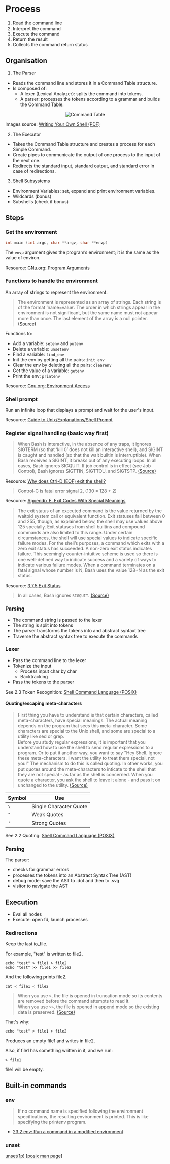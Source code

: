 # Process

1. Read the command line
2. Interpret the command
3. Execute the command
4. Return the result
5. Collects the command return status

## Organisation

1. The Parser​

- Reads the command line and stores it in a Command Table structure.
- Is composed of:
  - A lexer (Lexical Analyzer​): splits the command into tokens.
  - A parser: processes the tokens according to a grammar and builds the Command Table.

<p align="center">
  <img src="assets/commandtable_plot.png" alt="Command Table" />
</p>

Images source: [Writing Your Own Shell (PDF)](https://www.cs.purdue.edu/homes/grr/SystemsProgrammingBook/Book/Chapter5-WritingYourOwnShell.pdf)

2. The Executor​

- Takes the Command Table structure and creates a process for each Simple Command.
- Create pipes to communicate the output of one process to the input of the next one.
- Redirects the standard input, standard output, and standard error in case of redirections. 

3. ​Shell Subsystems

- Environment Variables: set, expand and print environment variables.
- Wildcards (bonus)
- Subshells (check if bonus)

## Steps

### Get the environment

```c
int main (int argc, char **argv, char **envp)
```

The `envp` argument gives the program’s environment; it is the same as the value of environ.

Resource: [GNu.org: Program Arguments](https://www.gnu.org/software/libc/manual/html_node/Program-Arguments.html)

### Functions to handle the environment

An array of strings to represent the environment.

> The environment is represented as an array of strings. Each string is of the format ‘name=value’. The order in which strings appear in the environment is not significant, but the same name must not appear more than once. The last element of the array is a null pointer.  [(Source)](https://www.gnu.org/software/libc/manual/html_node/Environment-Access.html)

Functions to:

- Add a variable: `setenv` and `putenv`
- Delete a variable: `unsetenv`
- Find a variable: `find_env`
- Init the env by getting all the pairs: `init_env`
- Clear the env by deleting all the pairs: `clearenv`
- Get the value of a variable: `getenv`
- Print the env: `printenv`

Resource: [Gnu.org: Environment Access](https://www.gnu.org/software/libc/manual/html_node/Environment-Access.html)

### Shell prompt

Run an infinite loop that displays a prompt and wait for the user's input.

Resource: [Guide to Unix/Explanations/Shell Prompt](https://en.wikibooks.org/wiki/Guide_to_Unix/Explanations/Shell_Prompt)

### Register signal handling (basic way first)

> When Bash is interactive, in the absence of any traps, it ignores SIGTERM (so that ‘kill 0’ does not kill an interactive shell), and SIGINT is caught and handled (so that the wait builtin is interruptible). When Bash receives a SIGINT, it breaks out of any executing loops. In all cases, Bash ignores SIGQUIT. If job control is in effect (see Job Control), Bash ignores SIGTTIN, SIGTTOU, and SIGTSTP. [(Source)](https://www.gnu.org/software/bash/manual/html_node/Signals.html)

Resource: [Why does Ctrl-D (EOF) exit the shell?](https://unix.stackexchange.com/questions/110240/why-does-ctrl-d-eof-exit-the-shell)

> Control-C is fatal error signal 2, (130 = 128 + 2)

Resource: [Appendix E. Exit Codes With Special Meanings](https://tldp.org/LDP/abs/html/exitcodes.html)

> The exit status of an executed command is the value returned by the waitpid system call or equivalent function. Exit statuses fall between 0 and 255, though, as explained below, the shell may use values above 125 specially. Exit statuses from shell builtins and compound commands are also limited to this range. Under certain circumstances, the shell will use special values to indicate specific failure modes.  For the shell’s purposes, a command which exits with a zero exit status has succeeded. A non-zero exit status indicates failure. This seemingly counter-intuitive scheme is used so there is one well-defined way to indicate success and a variety of ways to indicate various failure modes. When a command terminates on a fatal signal whose number is N, Bash uses the value 128+N as the exit status. 

Resource: [3.7.5 Exit Status](https://www.gnu.org/software/bash/manual/html_node/Exit-Status.html)

> In all cases, Bash ignores `SIGQUIT`.  [(Source)](https://www.gnu.org/software/bash/manual/html_node/Signals.html)

### Parsing

- The command string is passed to the lexer
- The string is split into tokens
- The parser transforms the tokens into and abstract syntaxt tree
- Traverse the abstract syntax tree to execute the commands

### Lexer

- Pass the command line to the lexer
- Tokenize the input
  - Process input char by char
  - Backtracking
- Pass the tokens to the parser

See 2.3 Token Recognition: [Shell Command Language (POSIX)](https://pubs.opengroup.org/onlinepubs/9699919799.2018edition/utilities/V3_chap02.html)

#### Quoting/escaping meta-characters

> First thing you have to understand is that certain characters, called meta-characters, have special meanings. The actual meaning depends on the program that sees this meta-character. Some characters are special to the Unix shell, and some are special to a utility like sed or grep.  
Before you study regular expressions, it is important that you understand how to use the shell to send regular expressions to a program. Or to put it another way, you want to say "Hey Shell. Ignore these meta-characters. I want the utility to treat them special, not you!" The mechanism to do this is called quoting. In other works, you put quotes around the meta-characters to inticate to the shell that they are not special - as far as the shell is concerned. When you quote a character, you ask the shell to leave it alone - and pass it on unchanged to the utility.  [(Source)](https://www.grymoire.com/Unix/Quote.html)

| Symbol   | Use                    |
| -------- | ---------------------- |
| `\`      | Single Character Quote |
| `"`      | Weak Quotes            |
| `'`      | Strong Quotes          |

See 2.2 Quoting: [Shell Command Language (POSIX)](https://pubs.opengroup.org/onlinepubs/9699919799.2018edition/utilities/V3_chap02.html)

### Parsing

The parser:
- checks for grammar errors
- processes the tokens into an Abstract Syntax Tree (AST)
- debug mode: save the AST to .dot and then to .svg
- visitor to navigate the AST

## Execution

- Eval all nodes
- Execute: open fd, launch processes

### Redirections

Keep the last io_file.

For example, "test" is written to file2.

```console
echo "test" > file1 > file2
echo "test" >> file1 >> file2
```

And the following prints file2.

```console
cat < file1 < file2
```

> When you use `>`, the file is opened in truncation mode so its contents are removed before the command attempts to read it.  
When you use `>>`, the file is opened in append mode so the existing data is preserved.  [(Source)](https://superuser.com/questions/597244/why-does-redirecting-the-output-of-a-file-to-itself-produce-a-blank-file)

That's why:

```console
echo "test" > file1 > file2
```

Produces an empty file1 and writes in file2.

Also, if file1 has something written in it, and we run:

```console
> file1
```

file1 will be empty.

## Built-in commands

### env

> If no command name is specified following the environment specifications, the resulting environment is printed. This is like specifying the printenv program.

- [23.2 env: Run a command in a modified environment](https://www.gnu.org/software/coreutils/manual/html_node/env-invocation.html)

### unset

[unset(1p) [posix man page]](https://www.unix.com/man-page/posix/1p/unset/)
